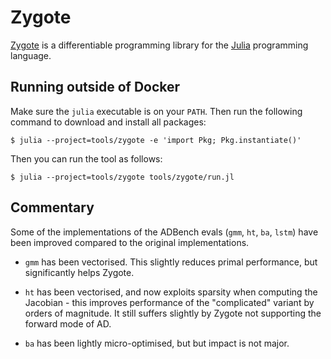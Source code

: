 # Zygote

[Zygote][] is a differentiable programming library for the [Julia][] programming language.

## Running outside of Docker

Make sure the `julia` executable is on your `PATH`. Then run the
following command to download and install all packages:

```
$ julia --project=tools/zygote -e 'import Pkg; Pkg.instantiate()'
```

Then you can run the tool as follows:

```
$ julia --project=tools/zygote tools/zygote/run.jl
```

[julia]: https://julialang.org/
[zygote]: https://fluxml.ai/Zygote.jl/

## Commentary

Some of the implementations of the ADBench evals (`gmm`, `ht`, `ba`,
`lstm`) have been improved compared to the original implementations.

* `gmm` has been vectorised. This slightly reduces primal performance,
  but significantly helps Zygote.

* `ht` has been vectorised, and now exploits sparsity when computing
  the Jacobian - this improves performance of the "complicated"
  variant by orders of magnitude. It still suffers slightly by Zygote
  not supporting the forward mode of AD.

* `ba` has been lightly micro-optimised, but but impact is not major.
